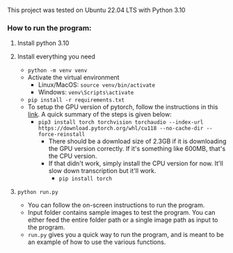 This project was tested on Ubuntu 22.04 LTS with Python 3.10

### How to run the program:
1. Install python 3.10
2) Install everything you need
   - `python -m venv venv`
   - Activate the virtual environment
     - Linux/MacOS: `source venv/bin/activate`
     - Windows: `venv\Scripts\activate`
   - `pip install -r requirements.txt`
   - To setup the GPU version of pytorch, follow the instructions in this [link](https://github.com/openai/whisper/discussions/47).
     A quick summary of the steps is given below:
       - `pip3 install torch torchvision torchaudio --index-url https://download.pytorch.org/whl/cu118 --no-cache-dir --force-reinstall`
         - There should be a download size of 2.3GB if it is downloading the GPU version correctly. If it's something like 600MB, that's the CPU version.
         - If that didn't work, simply install the CPU version for now. It'll slow down transcription but it'll work.
           - `pip install torch`
           
3) `python run.py`
    - You can follow the on-screen instructions to run the program.
    - Input folder contains sample images to test the program. You can either feed the entire folder path or a single image path as input to the program.
    - `run.py`  gives you a quick way to run the program, and is meant to be an example of how to use the various functions.
